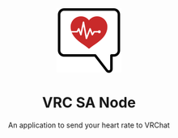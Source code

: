 <div align="center">
  <img width="128" src="./logo.svg">
  <h1 align="center">VRC SA Node</h1>
  An application to send your heart rate to VRChat
</div>
